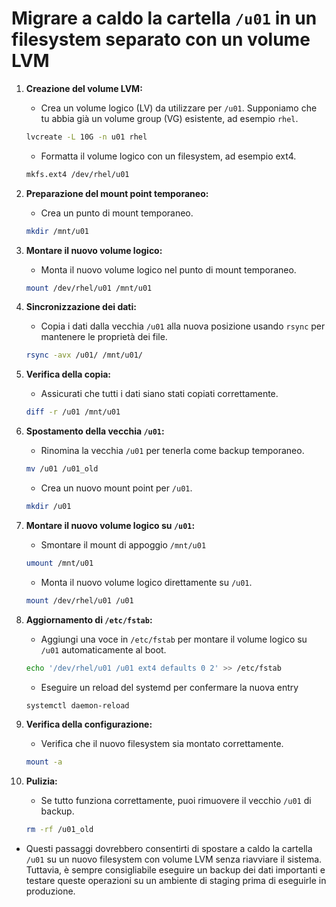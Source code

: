 # Migrare a caldo la cartella `/u01` in un filesystem separato con un volume LVM

1. **Creazione del volume LVM:**
   - Crea un volume logico (LV) da utilizzare per `/u01`. Supponiamo che tu abbia già un volume group (VG) esistente, ad esempio `rhel`.

    ```bash
    lvcreate -L 10G -n u01 rhel
    ```

   - Formatta il volume logico con un filesystem, ad esempio ext4.

    ```bash
    mkfs.ext4 /dev/rhel/u01
    ```

2. **Preparazione del mount point temporaneo:**
   - Crea un punto di mount temporaneo.

    ```bash
    mkdir /mnt/u01
    ```

3. **Montare il nuovo volume logico:**
   - Monta il nuovo volume logico nel punto di mount temporaneo.

    ```bash
    mount /dev/rhel/u01 /mnt/u01
    ```

4. **Sincronizzazione dei dati:**
   - Copia i dati dalla vecchia `/u01` alla nuova posizione usando `rsync` per mantenere le proprietà dei file.

    ```bash
    rsync -avx /u01/ /mnt/u01/
    ```

5. **Verifica della copia:**
   - Assicurati che tutti i dati siano stati copiati correttamente.

    ```bash
    diff -r /u01 /mnt/u01
    ```

6. **Spostamento della vecchia `/u01`:**
   - Rinomina la vecchia `/u01` per tenerla come backup temporaneo.

    ```bash
    mv /u01 /u01_old
    ```

   - Crea un nuovo mount point per `/u01`.

    ```bash
    mkdir /u01
    ```

7. **Montare il nuovo volume logico su `/u01`:**
   - Smontare il mount di appoggio `/mnt/u01`

    ```bash
    umount /mnt/u01
    ```

   - Monta il nuovo volume logico direttamente su `/u01`.

    ```bash
    mount /dev/rhel/u01 /u01
    ```

8. **Aggiornamento di `/etc/fstab`:**
   - Aggiungi una voce in `/etc/fstab` per montare il volume logico su `/u01` automaticamente al boot.

    ```bash
    echo '/dev/rhel/u01 /u01 ext4 defaults 0 2' >> /etc/fstab
    ```

    - Eseguire un reload del systemd per confermare la nuova entry

    ```bash
    systemctl daemon-reload
    ```

9. **Verifica della configurazione:**
   - Verifica che il nuovo filesystem sia montato correttamente.

    ```bash
    mount -a
    ```

10. **Pulizia:**
    - Se tutto funziona correttamente, puoi rimuovere il vecchio `/u01` di backup.

    ```bash
    rm -rf /u01_old
    ```

- Questi passaggi dovrebbero consentirti di spostare a caldo la cartella `/u01` su un nuovo filesystem con volume LVM senza riavviare il sistema. Tuttavia, è sempre consigliabile eseguire un backup dei dati importanti e testare queste operazioni su un ambiente di staging prima di eseguirle in produzione.
